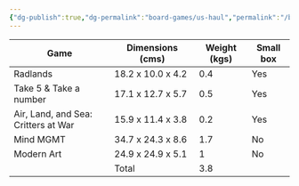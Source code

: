 ```yaml
---
{"dg-publish":true,"dg-permalink":"board-games/us-haul","permalink":"/board-games/us-haul/"}
---
```


| Game                                | Dimensions (cms)  | Weight (kgs) | Small box |
| ----------------------------------- | ----------------- | ------------ | --------- |
| Radlands                            | 18.2 x 10.0 x 4.2 | 0.4          | Yes       |
| Take 5 & Take a number              | 17.1 x 12.7 x 5.7 | 0.5          | Yes       |
| Air, Land, and Sea: Critters at War | 15.9 x 11.4 x 3.8 | 0.2          | Yes       |
| Mind MGMT                           | 34.7 x 24.3 x 8.6 | 1.7          | No        |
| Modern Art                          | 24.9 x 24.9 x 5.1 | 1            | No        |
|                                     | Total             | 3.8          |           |
<!-- TBLFM: @>$3=sum(@I..@-1) -->